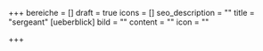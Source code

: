 +++
bereiche = []
draft = true
icons = []
seo_description = ""
title = "sergeant"
[ueberblick]
bild = ""
content = ""
icon = ""

+++
